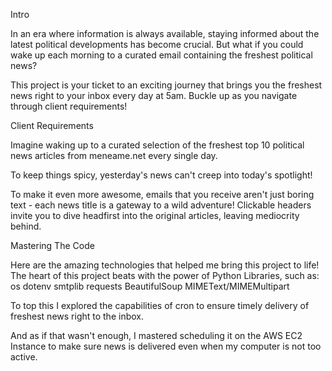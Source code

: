 Intro

In an era where information is always available, staying informed about the latest political developments has become crucial. But what if you could wake up each morning to a curated email containing the freshest political news?

This project is your ticket to an exciting journey that brings you the freshest news right to your inbox every day at 5am. Buckle up as you navigate through client requirements!

Client Requirements

Imagine waking up to a curated selection of the freshest top 10 political news articles from meneame.net every single day. 

To keep things spicy, yesterday's news can't creep into today's spotlight! 

To make it even more awesome, emails that you receive aren't just boring text - each news title is a gateway to a wild adventure! Clickable headers invite you to dive headfirst into the original articles, leaving mediocrity behind.

Mastering The Code

Here are the amazing technologies that helped me bring this project to life! The heart of this project beats with the power of Python Libraries, such as:
os
dotenv
smtplib
requests
BeautifulSoup
MIMEText/MIMEMultipart

To top this I explored the capabilities of cron to ensure timely delivery of freshest news right to the inbox. 

And as if that wasn't enough, I mastered scheduling it on the AWS EC2 Instance to make sure news is delivered even when my computer is not too active.

